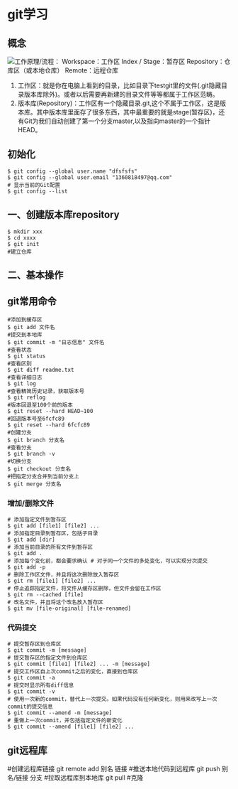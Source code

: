 # git学习

## 概念
![工作原理/流程：](https://pic2.zhimg.com/80/v2-3bc9d5f2c49a713c776e69676d7d56c5_1440w.jpg)
Workspace：工作区
Index / Stage：暂存区
Repository：仓库区（或本地仓库）
Remote：远程仓库

1. 工作区：就是你在电脑上看到的目录，比如目录下testgit里的文件(.git隐藏目录版本库除外)。或者以后需要再新建的目录文件等等都属于工作区范畴。
2. 版本库(Repository)：工作区有一个隐藏目录.git,这个不属于工作区，这是版本库。其中版本库里面存了很多东西，其中最重要的就是stage(暂存区)，还有Git为我们自动创建了第一个分支master,以及指向master的一个指针HEAD。

## 初始化

```git
$ git config --global user.name "dfsfsfs"
$ git config --global user.email "1360818497@qq.com"
# 显示当前的Git配置
$ git config --list
```

## 一、创建版本库repository

```git
$ mkdir xxx
$ cd xxxx
$ git init 
#建立仓库
```

## 二、基本操作

## git常用命令

```git
#添加到缓存区
$ git add 文件名
#提交到本地库
$ git commit -m "日志信息" 文件名
#查看状态
$ git status 
#查看区别
$ git diff readme.txt 
#查看详细日志
$ git log 
#查看精简历史记录，获取版本号
$ git reflog
#版本回退至100个前的版本
$ git reset --hard HEAD~100
#回退版本号至6fcfc89
$ git reset --hard 6fcfc89
#创建分支
$ git branch 分支名
#查看分支
$ git branch -v
#切换分支
$ git checkout 分支名
#把指定分支合并到当前分支上
$ git merge 分支名
```

### 增加/删除文件

```git
# 添加指定文件到暂存区
$ git add [file1] [file2] ... 
# 添加指定目录到暂存区，包括子目录
$ git add [dir] 
# 添加当前目录的所有文件到暂存区
$ git add . 
# 添加每个变化前，都会要求确认 # 对于同一个文件的多处变化，可以实现分次提交
$ git add -p
# 删除工作区文件，并且将这次删除放入暂存区
$ git rm [file1] [file2] ... 
# 停止追踪指定文件，将文件从缓存区删除，但文件会留在工作区
$ git rm --cached [file] 
# 改名文件，并且将这个改名放入暂存区
$ git mv [file-original] [file-renamed]
```

### 代码提交

```git
# 提交暂存区到仓库区
$ git commit -m [message] 
# 提交暂存区的指定文件到仓库区
$ git commit [file1] [file2] ... -m [message] 
# 提交工作区自上次commit之后的变化，直接到仓库区
$ git commit -a
# 提交时显示所有diff信息
$ git commit -v
# 使用一次新的commit，替代上一次提交。如果代码没有任何新变化，则用来改写上一次commit的提交信息
$ git commit --amend -m [message] 
# 重做上一次commit，并包括指定文件的新变化
$ git commit --amend [file1] [file2] ...
```
## git远程库
#创建远程库链接
git remote add 别名 链接
#推送本地代码到远程库
git push 别名/链接 分支
#拉取远程库到本地库
git pull
#克隆



